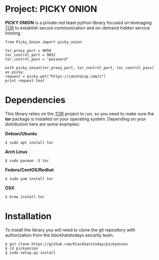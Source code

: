 # Project: PICKY ONION

**PICKY ONION** is a private red team python library focused on leveraging [TOR](https://www.torproject.org/) to establish secure communication and on-demand hidden service hosting.

    from Picky_Onion import picky_onion
	
	tor_proxy_port = 9050
	tor_control_port = 9051
	tor_control_pass = "password"

	with picky_onion(tor_proxy_port, tor_control_port, tor_control_pass) as picky:
    request = picky.get("https://canihazip.com/s")
    print request.text



# Dependencies
This library relies on the [TOR](https://www.torproject.org/) project to run, so you need to make sure the **tor** package is installed on your operating system. Depending on your distribution here are some examples:

**Debian/Ubuntu**

    $ sudo apt install tor


**Arch Linux**

    $ sudo pacman -S tor

 
**Fedora/CentOS/Redhat**

    $ sudo yum install tor

**OSX**

    $ brew install tor




# Installation
To install the library you will need to clone the git repository with authorization from the blackhatstodays security team.

    $ git clone https://github.com/blackhatstoday/pickyonion
    $ cd pickyonion
    $ sudo setup.py install
